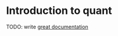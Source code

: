 # Introduction to quant

TODO: write [great documentation](http://jacobian.org/writing/what-to-write/)
